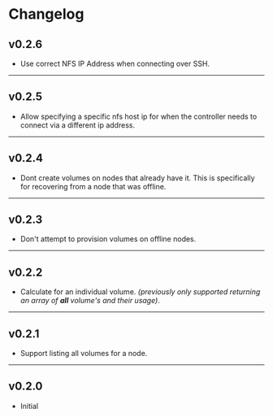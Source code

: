 # Changelog

## v0.2.6

* Use correct NFS IP Address when connecting over SSH.

***

## v0.2.5

* Allow specifying a specific nfs host ip for when the controller needs to connect via a different ip address.

***

## v0.2.4

* Dont create volumes on nodes that already have it. This is specifically for recovering from a node that was offline.

***

## v0.2.3

* Don't attempt to provision volumes on offline nodes.

***

## v0.2.2

* Calculate for an individual volume. _(previously only supported returning an array of **all** volume's and their usage)_.

***

## v0.2.1

* Support listing all volumes for a node.

***

## v0.2.0
 
* Initial